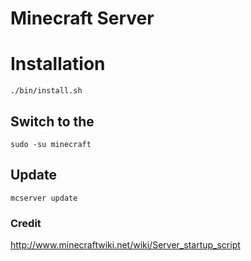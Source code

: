 Minecraft Server
================

# Installation

	./bin/install.sh

## Switch to the 

	sudo -su minecraft 

## Update

	mcserver update

### Credit

http://www.minecraftwiki.net/wiki/Server_startup_script